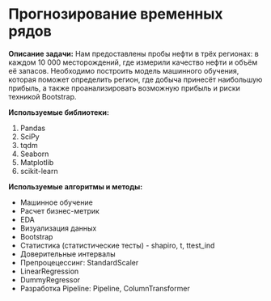 # Прогнозирование временных рядов

**Описание задачи:** Нам предоставлены пробы нефти в трёх регионах: в каждом 10 000 месторождений, где измерили качество нефти и объём её запасов. Необходимо построить модель машинного обучения, которая поможет определить регион, где добыча принесёт наибольшую прибыль, а также проанализировать возможную прибыль и риски техникой Bootstrap.

**Используемые библиотеки:** 
1. Pandas
2. SciPy
3. tqdm
4. Seaborn
5. Matplotlib
6. scikit-learn


**Используемые алгоритмы и методы:**
* Машинное обучение 
* Расчет бизнес-метрик
* EDA
* Визуализация данных
* Bootstrap
* Статистика (статистические тесты) - shapiro, t, ttest_ind
* Доверительные интервалы
* Препроцецессинг: StandardScaler
* LinearRegression
* DummyRegressor
* Разработка Pipeline: Pipeline, ColumnTransformer

